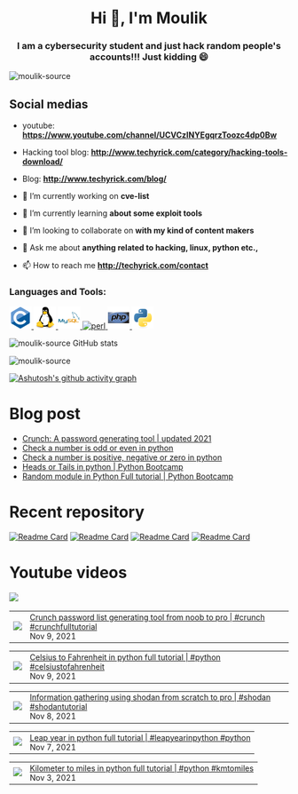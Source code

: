 <h1 align="center">Hi 👋, I'm Moulik</h1>
<h3 align="center">I am a cybersecurity student and just hack random people's accounts!!! Just kidding 😄</h3>

<p align="left"> <img src="https://komarev.com/ghpvc/?username=moulik-source&label=Profile%20views&color=0e75b6&style=flat" alt="moulik-source" /> </p> 

## Social medias
- youtube: **https://www.youtube.com/channel/UCVCzINYEgqrzToozc4dp0Bw**
- Hacking tool blog: **http://www.techyrick.com/category/hacking-tools-download/**
- Blog: **http://www.techyrick.com/blog/**

- 🔭 I’m currently working on **cve-list**

- 🌱 I’m currently learning **about some exploit tools**

- 👯 I’m looking to collaborate on **with my kind of content makers**

- 💬 Ask me about **anything related to hacking, linux, python etc.,**

- 📫 How to reach me **http://techyrick.com/contact**


<h3 align="left">Languages and Tools:</h3>
<p align="left"> <a href="https://www.cprogramming.com/" target="_blank"> <img src="https://raw.githubusercontent.com/devicons/devicon/master/icons/c/c-original.svg" alt="c" width="40" height="40"/> </a> <a href="https://www.linux.org/" target="_blank"> <img src="https://raw.githubusercontent.com/devicons/devicon/master/icons/linux/linux-original.svg" alt="linux" width="40" height="40"/> </a> <a href="https://www.mysql.com/" target="_blank"> <img src="https://raw.githubusercontent.com/devicons/devicon/master/icons/mysql/mysql-original-wordmark.svg" alt="mysql" width="40" height="40"/> </a> <a href="https://www.perl.org/" target="_blank"> <img src="https://api.iconify.design/logos-perl.svg" alt="perl" width="40" height="40"/> </a> <a href="https://www.php.net" target="_blank"> <img src="https://raw.githubusercontent.com/devicons/devicon/master/icons/php/php-original.svg" alt="php" width="40" height="40"/> </a> <a href="https://www.python.org" target="_blank"> <img src="https://raw.githubusercontent.com/devicons/devicon/master/icons/python/python-original.svg" alt="python" width="40" height="40"/> </a> </p>



![moulik-source GitHub stats](https://github-readme-stats.vercel.app/api?username=moulik-source&show_icons=true&theme=vision-friendly-dark)

<p><img align="center" src="https://github-readme-streak-stats.herokuapp.com/?user=moulik-source&theme=vision-friendly-dark" alt="moulik-source" /></p>

[![Ashutosh's github activity graph](https://activity-graph.herokuapp.com/graph?username=moulik-source&bg_color=000000&color=00ff33&line=1e00ff&point=ff0000&area=true&hide_border=true)](https://github.com/ashutosh00710/github-readme-activity-graph)

# Blog post
<!-- BLOG-POST-LIST:START -->
- [Crunch: A password generating tool | updated 2021](https://techyrick.com/crunch-password-generator-tool/)
- [Check a number is odd or even in python](https://techyrick.com/check-a-number-is-odd-or-even-in-python/)
- [Check a number is positive, negative or zero in python](https://techyrick.com/check-a-number-is-positive-negative-or-zero-in-python/)
- [Heads or Tails in python | Python Bootcamp](https://techyrick.com/heads-or-tails-in-python/)
- [Random module in Python Full tutorial | Python Bootcamp](https://techyrick.com/random-module-in-python-full-tutorial-python-bootcamp/)
<!-- BLOG-POST-LIST:END -->

# Recent repository 

[![Readme Card](https://github-readme-stats.vercel.app/api/pin/?username=moulik-source&repo=ddos&theme=outrun)](https://github.com/moulik-source/ddos) 
[![Readme Card](https://github-readme-stats.vercel.app/api/pin/?username=moulik-source&repo=port-scan&theme=outrun)](https://github.com/moulik-source/port-scan)
[![Readme Card](https://github-readme-stats.vercel.app/api/pin/?username=moulik-source&repo=webcheck&theme=outrun)](https://github.com/moulik-source/webcheck)
[![Readme Card](https://github-readme-stats.vercel.app/api/pin/?username=moulik-source&repo=social&theme=outrun)](https://github.com/moulik-source/social)

# Youtube videos

[<img src="https://img.shields.io/badge/-Subscribe-red?style=for-the-badge&logo=youtube&logoColor=white"/>](https://www.youtube.com/channel/UCVCzINYEgqrzToozc4dp0Bw?sub_confirmation=1)

<!-- YOUTUBE:START --><table><tr><td><a href="https://www.youtube.com/watch?v=OK0Lfn6Qyq8"><img width="140px" src="https://i.ytimg.com/vi/OK0Lfn6Qyq8/mqdefault.jpg"></a></td>
<td><a href="https://www.youtube.com/watch?v=OK0Lfn6Qyq8">Crunch password list generating tool from noob to pro | #crunch #crunchfulltutorial</a><br/>Nov 9, 2021</td></tr></table>
<table><tr><td><a href="https://www.youtube.com/watch?v=8F32P0IGggk"><img width="140px" src="https://i.ytimg.com/vi/8F32P0IGggk/mqdefault.jpg"></a></td>
<td><a href="https://www.youtube.com/watch?v=8F32P0IGggk">Celsius to Fahrenheit in python full tutorial | #python #celsiustofahrenheit</a><br/>Nov 9, 2021</td></tr></table>
<table><tr><td><a href="https://www.youtube.com/watch?v=FfBi9jW5t0o"><img width="140px" src="https://i.ytimg.com/vi/FfBi9jW5t0o/mqdefault.jpg"></a></td>
<td><a href="https://www.youtube.com/watch?v=FfBi9jW5t0o">Information gathering using shodan from scratch to pro | #shodan #shodantutorial</a><br/>Nov 8, 2021</td></tr></table>
<table><tr><td><a href="https://www.youtube.com/watch?v=Z_5bKfbe5Rw"><img width="140px" src="https://i.ytimg.com/vi/Z_5bKfbe5Rw/mqdefault.jpg"></a></td>
<td><a href="https://www.youtube.com/watch?v=Z_5bKfbe5Rw">Leap year in python full tutorial  | #leapyearinpython #python</a><br/>Nov 7, 2021</td></tr></table>
<table><tr><td><a href="https://www.youtube.com/watch?v=ZyYCiI0I9Z8"><img width="140px" src="https://i.ytimg.com/vi/ZyYCiI0I9Z8/mqdefault.jpg"></a></td>
<td><a href="https://www.youtube.com/watch?v=ZyYCiI0I9Z8">Kilometer to miles in python full tutorial | #python #kmtomiles</a><br/>Nov 3, 2021</td></tr></table>
<!-- YOUTUBE:END -->

